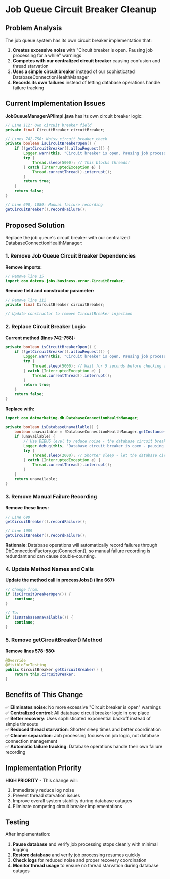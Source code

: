 # Job Queue Circuit Breaker Cleanup

## Problem Analysis

The job queue system has its own circuit breaker implementation that:
1. **Creates excessive noise** with "Circuit breaker is open. Pausing job processing for a while" warnings
2. **Competes with our centralized circuit breaker** causing confusion and thread starvation
3. **Uses a simple circuit breaker** instead of our sophisticated DatabaseConnectionHealthManager
4. **Records its own failures** instead of letting database operations handle failure tracking

## Current Implementation Issues

**JobQueueManagerAPIImpl.java** has its own circuit breaker logic:

```java
// Line 112: Own circuit breaker field
private final CircuitBreaker circuitBreaker;

// Lines 742-758: Noisy circuit breaker check
private boolean isCircuitBreakerOpen() {
    if (!getCircuitBreaker().allowRequest()) {
        Logger.warn(this, "Circuit breaker is open. Pausing job processing for a while.");
        try {
            Thread.sleep(5000); // This blocks threads!
        } catch (InterruptedException e) {
            Thread.currentThread().interrupt();
        }
        return true;
    }
    return false;
}

// Line 690, 1089: Manual failure recording
getCircuitBreaker().recordFailure();
```

## Proposed Solution

Replace the job queue's circuit breaker with our centralized DatabaseConnectionHealthManager:

### 1. Remove Job Queue Circuit Breaker Dependencies

**Remove imports:**
```java
// Remove line 15
import com.dotcms.jobs.business.error.CircuitBreaker;
```

**Remove field and constructor parameter:**
```java
// Remove line 112
private final CircuitBreaker circuitBreaker;

// Update constructor to remove CircuitBreaker injection
```

### 2. Replace Circuit Breaker Logic

**Current method (lines 742-758):**
```java
private boolean isCircuitBreakerOpen() {
    if (!getCircuitBreaker().allowRequest()) {
        Logger.warn(this, "Circuit breaker is open. Pausing job processing for a while.");
        try {
            Thread.sleep(5000); // Wait for 5 seconds before checking again
        } catch (InterruptedException e) {
            Thread.currentThread().interrupt();
        }
        return true;
    }
    return false;
}
```

**Replace with:**
```java
import com.dotmarketing.db.DatabaseConnectionHealthManager;

private boolean isDatabaseUnavailable() {
    boolean unavailable = !DatabaseConnectionHealthManager.getInstance().isOperationAllowed();
    if (unavailable) {
        // Use DEBUG level to reduce noise - the database circuit breaker already logs appropriately
        Logger.debug(this, "Database circuit breaker is open - pausing job processing");
        try {
            Thread.sleep(2000); // Shorter sleep - let the database circuit breaker handle recovery timing
        } catch (InterruptedException e) {
            Thread.currentThread().interrupt();
        }
    }
    return unavailable;
}
```

### 3. Remove Manual Failure Recording

**Remove these lines:**
```java
// Line 690
getCircuitBreaker().recordFailure();

// Line 1089  
getCircuitBreaker().recordFailure();
```

**Rationale**: Database operations will automatically record failures through DbConnectionFactory.getConnection(), so manual failure recording is redundant and can cause double-counting.

### 4. Update Method Names and Calls

**Update the method call in processJobs() (line 667):**
```java
// Change from:
if (isCircuitBreakerOpen()) {
    continue;
}

// To:
if (isDatabaseUnavailable()) {
    continue;
}
```

### 5. Remove getCircuitBreaker() Method

**Remove lines 578-580:**
```java
@Override
@VisibleForTesting
public CircuitBreaker getCircuitBreaker() {
    return this.circuitBreaker;
}
```

## Benefits of This Change

✅ **Eliminates noise**: No more excessive "Circuit breaker is open" warnings  
✅ **Centralized control**: All database circuit breaker logic in one place  
✅ **Better recovery**: Uses sophisticated exponential backoff instead of simple timeouts  
✅ **Reduced thread starvation**: Shorter sleep times and better coordination  
✅ **Cleaner separation**: Job processing focuses on job logic, not database connection management  
✅ **Automatic failure tracking**: Database operations handle their own failure recording  

## Implementation Priority

**HIGH PRIORITY** - This change will:
1. Immediately reduce log noise
2. Prevent thread starvation issues
3. Improve overall system stability during database outages
4. Eliminate competing circuit breaker implementations

## Testing

After implementation:
1. **Pause database** and verify job processing stops cleanly with minimal logging
2. **Restore database** and verify job processing resumes quickly
3. **Check logs** for reduced noise and proper recovery coordination
4. **Monitor thread usage** to ensure no thread starvation during database outages